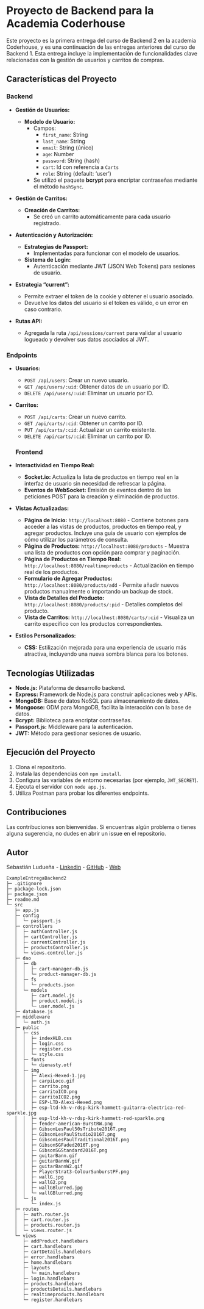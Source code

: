 # Proyecto de Backend para la Academia Coderhouse

Este proyecto es la primera entrega del curso de Backend 2 en la academia Coderhouse, y es una continuación de las entregas anteriores del curso de Backend 1. Esta entrega incluye la implementación de funcionalidades clave relacionadas con la gestión de usuarios y carritos de compras.

## Características del Proyecto

### Backend

- **Gestión de Usuarios:**
  - **Modelo de Usuario:**
    - Campos:
      - `first_name`: String
      - `last_name`: String
      - `email`: String (único)
      - `age`: Number
      - `password`: String (hash)
      - `cart`: Id con referencia a `Carts`
      - `role`: String (default: ‘user’)
    - Se utilizó el paquete **bcrypt** para encriptar contraseñas mediante el método `hashSync`.
  
- **Gestión de Carritos:**
  - **Creación de Carritos:**
    - Se creó un carrito automáticamente para cada usuario registrado.
  
- **Autenticación y Autorización:**
  - **Estrategias de Passport:**
    - Implementadas para funcionar con el modelo de usuarios.
  - **Sistema de Login:**
    - Autenticación mediante JWT (JSON Web Tokens) para sesiones de usuario.

- **Estrategia “current”:**
  - Permite extraer el token de la cookie y obtener el usuario asociado.
  - Devuelve los datos del usuario si el token es válido, o un error en caso contrario.

- **Rutas API:**
  - Agregada la ruta `/api/sessions/current` para validar al usuario logueado y devolver sus datos asociados al JWT.

### Endpoints

- **Usuarios:**
  - `POST /api/users`: Crear un nuevo usuario.
  - `GET /api/users/:uid`: Obtener datos de un usuario por ID.
  - `DELETE /api/users/:uid`: Eliminar un usuario por ID.

- **Carritos:**
  - `POST /api/carts`: Crear un nuevo carrito.
  - `GET /api/carts/:cid`: Obtener un carrito por ID.
  - `PUT /api/carts/:cid`: Actualizar un carrito existente.
  - `DELETE /api/carts/:cid`: Eliminar un carrito por ID.

  ### Frontend

- **Interactividad en Tiempo Real:**
  - **Socket.io:** Actualiza la lista de productos en tiempo real en la interfaz de usuario sin necesidad de refrescar la página.
  - **Eventos de WebSocket:** Emisión de eventos dentro de las peticiones POST para la creación y eliminación de productos.

- **Vistas Actualizadas:**
  - **Página de Inicio:** `http://localhost:8080` - Contiene botones para acceder a las vistas de productos, productos en tiempo real, y agregar productos. Incluye una guía de usuario con ejemplos de cómo utilizar los parámetros de consulta.
  - **Página de Productos:** `http://localhost:8080/products` - Muestra una lista de productos con opción para comprar y paginación.
  - **Página de Productos en Tiempo Real:** `http://localhost:8080/realtimeproducts` - Actualización en tiempo real de los productos.
  - **Formulario de Agregar Productos:** `http://localhost:8080/products/add` - Permite añadir nuevos productos manualmente o importando un backup de stock.
  - **Vista de Detalles del Producto:** `http://localhost:8080/products/:pid` - Detalles completos del producto.
  - **Vista de Carritos:** `http://localhost:8080/carts/:cid` - Visualiza un carrito específico con los productos correspondientes.

- **Estilos Personalizados:**
  - **CSS:** Estilización mejorada para una experiencia de usuario más atractiva, incluyendo una nueva sombra blanca para los botones.

## Tecnologías Utilizadas

- **Node.js:** Plataforma de desarrollo backend.
- **Express:** Framework de Node.js para construir aplicaciones web y APIs.
- **MongoDB:** Base de datos NoSQL para almacenamiento de datos.
- **Mongoose:** ODM para MongoDB, facilita la interacción con la base de datos.
- **Bcrypt:** Biblioteca para encriptar contraseñas.
- **Passport.js:** Middleware para la autenticación.
- **JWT:** Método para gestionar sesiones de usuario.

## Ejecución del Proyecto

1. Clona el repositorio.
2. Instala las dependencias con `npm install`.
3. Configura las variables de entorno necesarias (por ejemplo, `JWT_SECRET`).
4. Ejecuta el servidor con `node app.js`.
5. Utiliza Postman para probar los diferentes endpoints.

## Contribuciones

Las contribuciones son bienvenidas. Si encuentras algún problema o tienes alguna sugerencia, no dudes en abrir un issue en el repositorio.

## Autor

Sebastián Ludueña - [Linkedin](https://www.linkedin.com/in/csluduena/) - [GitHub](https://github.com/csluduena) - [Web](https://csluduena.com.ar)

```
ExampleEntregaBackend2
├─ .gitignore
├─ package-lock.json
├─ package.json
├─ readme.md
└─ src
   ├─ app.js
   ├─ config
   │  └─ passport.js
   ├─ controllers
   │  ├─ authController.js
   │  ├─ cartController.js
   │  ├─ currentController.js
   │  ├─ productsController.js
   │  └─ views.controller.js
   ├─ dao
   │  ├─ db
   │  │  ├─ cart-manager-db.js
   │  │  └─ product-manager-db.js
   │  ├─ fs
   │  │  └─ products.json
   │  └─ models
   │     ├─ cart.model.js
   │     ├─ product.model.js
   │     └─ user.model.js
   ├─ database.js
   ├─ middleware
   │  └─ auth.js
   ├─ public
   │  ├─ css
   │  │  ├─ indexHLB.css
   │  │  ├─ login.css
   │  │  ├─ register.css
   │  │  └─ style.css
   │  ├─ fonts
   │  │  └─ dienasty.otf
   │  ├─ img
   │  │  ├─ Alexi-Hexed-1.jpg
   │  │  ├─ carpiLoco.gif
   │  │  ├─ carrito.png
   │  │  ├─ carritoICO.png
   │  │  ├─ carritoICO2.png
   │  │  ├─ ESP-LTD-Alexi-Hexed.png
   │  │  ├─ esp-ltd-kh-v-rdsp-kirk-hammett-guitarra-electrica-red-sparkle.jpg
   │  │  ├─ esp-ltd-kh-v-rdsp-kirk-hammett-red-sparkle.png
   │  │  ├─ fender-american-BurstRW.png
   │  │  ├─ GibsonLesPaul50sTribute2016T.png
   │  │  ├─ GibsonLesPaulStudio2016T.png
   │  │  ├─ GibsonLesPaulTraditional2016T.png
   │  │  ├─ GibsonSGFaded2016T.png
   │  │  ├─ GibsonSGStandard2016T.png
   │  │  ├─ guitarBann.gif
   │  │  ├─ guitarBannW.gif
   │  │  ├─ guitarBannW2.gif
   │  │  ├─ PlayerStrat3-ColourSunburstPF.png
   │  │  ├─ wallG.jpg
   │  │  ├─ wallG2.png
   │  │  ├─ wallGBlurred.jpg
   │  │  └─ wallGBlurred.png
   │  └─ js
   │     └─ index.js
   ├─ routes
   │  ├─ auth.router.js
   │  ├─ cart.router.js
   │  ├─ products.router.js
   │  └─ views.router.js
   └─ views
      ├─ addProduct.handlebars
      ├─ cart.handlebars
      ├─ cartDetails.handlebars
      ├─ error.handlebars
      ├─ home.handlebars
      ├─ layouts
      │  └─ main.handlebars
      ├─ login.handlebars
      ├─ products.handlebars
      ├─ productsDetails.handlebars
      ├─ realtimeproducts.handlebars
      └─ register.handlebars

```